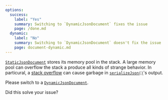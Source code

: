 ```yaml
---
options:
  success:
    label: "Yes"
    summary: Switching to `DynamicJsonDocument` fixes the issue
    page: /done.md
  dynamic:
    label: "No"
    summary: Switching to `DynamicJsonDocument` doesn't fix the issue
    page: document-dynamic.md
---
```


[`StaticJsonDocument`](/v6/api/staticjsondocument/) stores its memory pool in the stack.
A large memory pool can overflow the stack a produce all kinds of strange behavior.
In particural, a [stack overflow](https://en.wikipedia.org/wiki/Stack_buffer_overflow) can cause garbage in [`serializeJson()`](/v6/api/json/serializejson/)'s output.

Please switch to a [`DynamicJsonDocument`](/v6/api/dynamicjsondocument/).

Did this solve your issue?